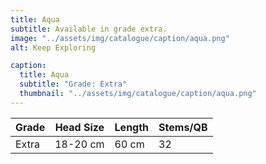 ```yaml
---
title: Aqua
subtitle: Available in grade extra.
image: "../assets/img/catalogue/caption/aqua.png"
alt: Keep Exploring

caption: 
  title: Aqua
  subtitle: "Grade: Extra"
  thumbnail: "../assets/img/catalogue/caption/aqua.png"
---
```


| Grade | Head Size | Length | Stems/QB |
|-------|-----------|--------|----------|
| Extra |  18-20 cm | 60 cm  |    32    |

<!-- | Grade | Head Size | Length | Stems/QB |
|---|---|---|---|
| Extra | 18-20 cm | 60 cm | 32 |
| Premium | 21-22 cm | 60 cm | 28 | -->

<!-- | Grade | Head Size | Length | Stems/QB |
|---|---|---|---|
| Mini | 10-13 cm | 60 cm | 72 | -->